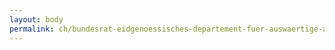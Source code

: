 ```yaml
---
layout: body
permalink: ch/bundesrat-eidgenoessisches-departement-fuer-auswaertige-angelegenheiten-generalsekretariat-eda-kompetenzzentrum-vertraege-und-beschaffungen-beratung-vertragsrecht/
---
```



